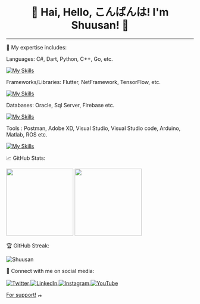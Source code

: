 <h1 align="center">👋 Hai, Hello, こんばんは! I'm Shuusan! 👋</h1>

---

🔭 My expertise includes:

Languages: C#, Dart, Python, C++, Go, etc.

<p></p>

[![My Skills](https://skillicons.dev/icons?i=cs,dart,py,cpp,go)](https://skillicons.dev)

<p></p>

Frameworks/Libraries: Flutter, NetFramework, TensorFlow, etc.

<p></p>

[![My Skills](https://skillicons.dev/icons?i=flutter,dotnet,tensorflow)](https://skillicons.dev)

<p></p>

Databases: Oracle, Sql Server, Firebase etc.

<p></p>

[![My Skills](https://skillicons.dev/icons?i=firebase)](https://skillicons.dev)

<p></p>

Tools : Postman, Adobe XD, Visual Studio, Visual Studio code, Arduino, Matlab, ROS etc.

<p></p>

[![My Skills](https://skillicons.dev/icons?i=postman,xd,visualstudio,vscode,arduino,matlab,ros)](https://skillicons.dev)

<p></p>

📈 GitHub Stats:

<p align="left">
  <img height="180em" src="https://github-readme-stats.vercel.app/api?username=Shuusan&show_icons=true&theme=algolia" />
  <img height="180em" src="https://github-readme-stats.vercel.app/api/top-langs/?username=Shuusan&layout=compact&theme=algolia" />
</p>

🏆 GitHub Streak:

<p align="left">
  <img src="https://github-readme-streak-stats.herokuapp.com/?user=Shuusan&theme=algolia" alt="Shuusan" />
</p>

🔗 Connect with me on social media:

<p align="left">
  <a href="https://twitter.com/_shuusan" target="blank">
    <img align="center" src="https://img.shields.io/twitter/follow/_shuusan?style=social" alt="Twitter" />
  </a>
  
  <a href="https://linkedin.com/in/joshua-alviando-984173176" target="blank">
    <img align="center" src="https://img.shields.io/badge/-LinkedIn-blue?style=flat&logo=Linkedin&logoColor=white" alt="LinkedIn" />
  </a>
  
  <a href="https://instagram.com/_shuusan" target="blank">
    <img align="center" src="https://img.shields.io/badge/-Instagram-E4405F?style=flat&logo=Instagram&logoColor=white" alt="Instagram" />
  </a>
  
  <a href="https://www.youtube.com/channel/UCnncOuBXFp-RCMRwsw2upCQ" target="blank">
    <img align="center" src="https://img.shields.io/badge/-YouTube-FF0000?style=flat&logo=YouTube&logoColor=white" alt="YouTube" />
  </a>
</p>

<p>
  <a href="https://trakteer.id/shuusan" target="_blank">For support!</a>
  <a href="https://trakteer.id/shuusan" target="_blank">
  <img src="https://cdn.trakteer.id/images/embed/trbtn-icon.png" alt="応援していただければ嬉しいです！" width="10" />
</a>
</p>




